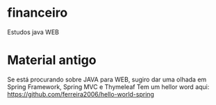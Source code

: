 # financeiro
Estudos java WEB

# Material antigo
Se está procurando sobre JAVA para WEB, sugiro dar uma olhada em Spring Framework, Spring MVC e Thymeleaf
Tem um hellor word aqui: https://github.com/ferreira2006/hello-world-spring
